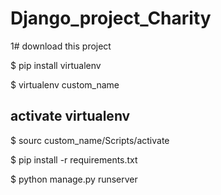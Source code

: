 # Django_project_Charity
1# download this project

$ pip install virtualenv

$ virtualenv custom_name

## activate virtualenv
$ sourc custom_name/Scripts/activate

$ pip install -r requirements.txt

$ python manage.py runserver
